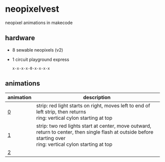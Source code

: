 # neopixelvest
neopixel animations in makecode


## hardware
* 8 sewable neopixels (v2)
* 1 circuit playground express

    `x-x-x-x-0-x-x-x-x`


## animations

| animation | description                                                                                                              |
|-----------|--------------------------------------------------------------------------------------------------------------------------|
| [0](animations/0.ts)         | strip: red light starts on right, moves left to end of left strip, then returns<br>ring: vertical cylon starting at top  |
| [1](animations/1.ts)         | strip: two red lights start at center, move outward, return to center, then single flash at outside before starting over<br>ring: vertical cylon starting at top                                                                                                                         |
| [2]()         |                                                                                                                          |
